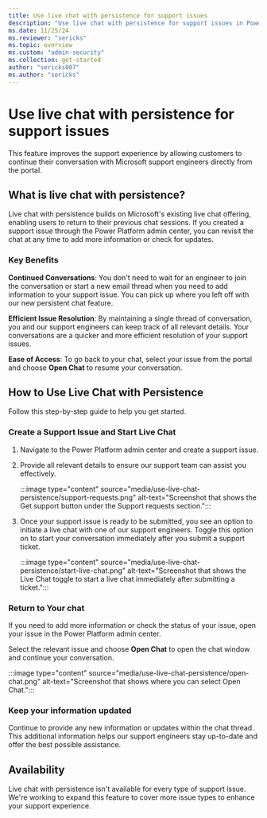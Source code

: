 ```yaml
---
title: Use live chat with persistence for support issues
description: "Use live chat with persistence for support issues in Power Platform admin center."
ms.date: 11/25/24
ms.reviewer: "sericks"
ms.topic: overview
ms.custom: "admin-security"
ms.collection: get-started
author: "sericks007"
ms.author: "sericks"
---
```


# Use live chat with persistence for support issues

This feature improves the support experience by allowing customers to continue their conversation with Microsoft support engineers directly from the portal.

## What is live chat with persistence?

Live chat with persistence builds on Microsoft's existing live chat offering, enabling users to return to their previous chat sessions. If you created a support issue through the Power Platform admin center, you can revisit the chat at any time to add more information or check for updates.

### Key Benefits

**Continued Conversations**: You don't need to wait for an engineer to join the conversation or start a new email thread when you need to add information to your support issue. You can pick up where you left off with our new persistent chat feature.

**Efficient Issue Resolution**: By maintaining a single thread of conversation, you and our support engineers can keep track of all relevant details. Your conversations are a quicker and more efficient resolution of your support issues.

**Ease of Access**: To go back to your chat, select your issue from the portal and choose **Open Chat** to resume your conversation.

## How to Use Live Chat with Persistence

Follow this step-by-step guide to help you get started.

### Create a Support Issue and Start Live Chat

1. Navigate to the Power Platform admin center and create a support issue.
1. Provide all relevant details to ensure our support team can assist you effectively.

   :::image type="content" source="media/use-live-chat-persistence/support-requests.png" alt-text="Screenshot that shows the Get support button under the Support requests section.":::
1. Once your support issue is ready to be submitted, you see an option to initiate a live chat with one of our support engineers. Toggle this option on to start your conversation immediately after you submit a support ticket.

   :::image type="content" source="media/use-live-chat-persistence/start-live-chat.png" alt-text="Screenshot that shows the Live Chat toggle to start a live chat immediately after submitting a ticket.":::

### Return to Your chat

If you need to add more information or check the status of your issue, open your issue in the Power Platform admin center.

Select the relevant issue and choose **Open Chat** to open the chat window and continue your conversation.

:::image type="content" source="media/use-live-chat-persistence/open-chat.png" alt-text="Screenshot that shows where you can select Open Chat.":::

### Keep your information updated

Continue to provide any new information or updates within the chat thread. This additional information helps our support engineers stay up-to-date and offer the best possible assistance.

## Availability

Live chat with persistence isn't available for every type of support issue. We're working to expand this feature to cover more issue types to enhance your support experience.
